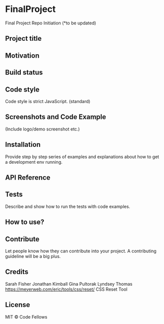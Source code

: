# FinalProject
Final Project Repo Initiation (*to be updated) 

## Project title

## Motivation


## Build status


## Code style
Code style is strict JavaScript. (standard)


## Screenshots and Code Example
(Include logo/demo screenshot etc.)


## Installation
Provide step by step series of examples and explanations about how to get a development env running.


## API Reference


## Tests
Describe and show how to run the tests with code examples.


## How to use?


## Contribute
Let people know how they can contribute into your project. A contributing guideline will be a big plus.

## Credits
Sarah Fisher 
Jonathan Kimball 
Gina Pultorak 
Lyndsey Thomas
https://meyerweb.com/eric/tools/css/reset/ CSS Reset Tool


## License
MIT © Code Fellows
